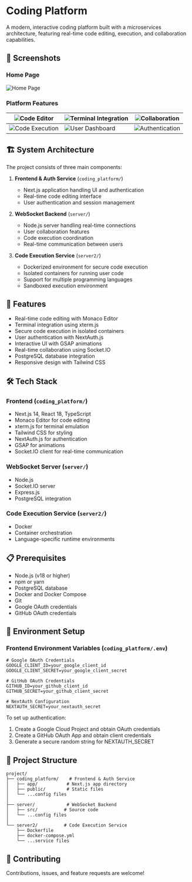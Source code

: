 # Coding Platform

A modern, interactive coding platform built with a microservices architecture, featuring real-time code editing, execution, and collaboration capabilities.

## 📸 Screenshots

### Home Page
![Home Page](https://github.com/user-attachments/assets/7ffa24d1-7c05-40ae-9030-e5cae7305e93)

### Platform Features

| ![Code Editor](https://github.com/user-attachments/assets/c3f251e6-91d7-44d6-b2b8-10c193f601fb) | ![Terminal Integration](https://github.com/user-attachments/assets/54aa7823-4e0e-4a09-9e9b-9e41f58df2a5) | ![Collaboration](https://github.com/user-attachments/assets/e05c5525-42b9-4051-9066-ee80c3cf364f) |
| --- | --- | --- |
| ![Code Execution](https://github.com/user-attachments/assets/f6762142-4146-42f9-87ca-1fcfebea9307) | ![User Dashboard](https://github.com/user-attachments/assets/51e22832-66d0-4359-9546-166009cc0b7a) | ![Authentication](https://github.com/user-attachments/assets/e807eac9-aab5-4e09-aa2c-fbef6f199905) |


## 🏗️ System Architecture

The project consists of three main components:

1. **Frontend & Auth Service** (`coding_platform/`)
   - Next.js application handling UI and authentication
   - Real-time code editing interface
   - User authentication and session management

2. **WebSocket Backend** (`server/`)
   - Node.js server handling real-time connections
   - User collaboration features
   - Code execution coordination
   - Real-time communication between users

3. **Code Execution Service** (`server2/`)
   - Dockerized environment for secure code execution
   - Isolated containers for running user code
   - Support for multiple programming languages
   - Sandboxed execution environment

## 🚀 Features

- Real-time code editing with Monaco Editor
- Terminal integration using xterm.js
- Secure code execution in isolated containers
- User authentication with NextAuth.js
- Interactive UI with GSAP animations
- Real-time collaboration using Socket.IO
- PostgreSQL database integration
- Responsive design with Tailwind CSS

## 🛠️ Tech Stack

### Frontend (`coding_platform/`)
- Next.js 14, React 18, TypeScript
- Monaco Editor for code editing
- xterm.js for terminal emulation
- Tailwind CSS for styling
- NextAuth.js for authentication
- GSAP for animations
- Socket.IO client for real-time communication

### WebSocket Server (`server/`)
- Node.js
- Socket.IO server
- Express.js
- PostgreSQL integration

### Code Execution Service (`server2/`)
- Docker
- Container orchestration
- Language-specific runtime environments

## 📋 Prerequisites

- Node.js (v18 or higher)
- npm or yarn
- PostgreSQL database
- Docker and Docker Compose
- Git
- Google OAuth credentials
- GitHub OAuth credentials

## 🔐 Environment Setup

### Frontend Environment Variables (`coding_platform/.env`)

```env
# Google OAuth Credentials
GOOGLE_CLIENT_ID=your_google_client_id
GOOGLE_CLIENT_SECRET=your_google_client_secret

# GitHub OAuth Credentials
GITHUB_ID=your_github_client_id
GITHUB_SECRET=your_github_client_secret

# NextAuth Configuration
NEXTAUTH_SECRET=your_nextauth_secret
```

To set up authentication:
1. Create a Google Cloud Project and obtain OAuth credentials
2. Create a GitHub OAuth App and obtain client credentials
3. Generate a secure random string for NEXTAUTH_SECRET

<!-- ## 🚀 Getting Started

1. **Clone the repository**
   ```bash
   git clone <repository-url>
   ```

2. **Setup Frontend**
   ```bash
   cd coding_platform
   npm install
   # Copy .env.example to .env and configure with your credentials
   cp .env.example .env
   npm run dev
   ```

3. **Setup WebSocket Server**
   ```bash
   cd server
   npm install
   # Configure environment variables
   npm start
   ```

4. **Setup Code Execution Service**
   ```bash
   cd server2
   docker-compose up --build
   ``` 

## 🔧 Available Scripts

### Frontend (`coding_platform/`)
- `npm run dev` - Start development server
- `npm run build` - Build for production
- `npm start` - Start production server
- `npm run lint` - Run ESLint

### WebSocket Server (`server/`)
- `npm start` - Start the WebSocket server
- `npm run dev` - Start with nodemon for development

### Code Execution Service (`server2/`)
- `docker-compose up` - Start the container service
- `docker-compose down` - Stop and remove containers -->

## 📁 Project Structure

```
project/
├── coding_platform/    # Frontend & Auth Service
│   ├── app/           # Next.js app directory
│   ├── public/        # Static files
│   └── ...config files
│
├── server/            # WebSocket Backend
│   ├── src/          # Source code
│   └── ...config files
│
└── server2/          # Code Execution Service
    ├── Dockerfile
    ├── docker-compose.yml
    └── ...service files
```

## 🤝 Contributing

Contributions, issues, and feature requests are welcome!
